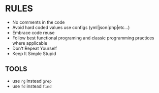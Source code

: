 # RULES

- No comments in the code
- Avoid hard coded values use configs (yml|json|php|etc...)
- Embrace code reuse
- Follow best functional programing and classic programming practices where applicable
- Don't Repeat Yourself
- Keep It Simple Stupid

## TOOLS
  - use `rg` instead `grep`
  - use `fd` instead `find`

